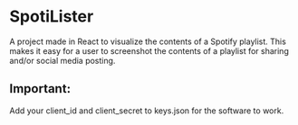 # SpotiLister

A project made in React to visualize the contents of a Spotify playlist. This makes it easy for a user to screenshot the contents of a playlist for sharing and/or social media posting.

## Important:
Add your client_id and client_secret to keys.json for the software to work.

